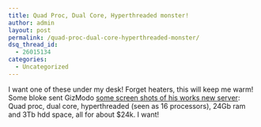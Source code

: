 ```yaml
---
title: Quad Proc, Dual Core, Hyperthreaded monster!
author: admin
layout: post
permalink: /quad-proc-dual-core-hyperthreaded-monster/
dsq_thread_id:
  - 26015134
categories:
  - Uncategorized
---
```

I want one of these under my desk! Forget heaters, this will keep me warm! Some bloke sent GizModo [some screen shots of his works new server][1]: Quad proc, dual core, hyperthreaded (seen as 16 processors), 24Gb ram and 3Tb hdd space, all for about $24k. I want!

 [1]: http://gizmodo.com/gadgets/gadgets/mad-hatters-quad-core-2-duo-server-goes-sixteen-ways-198190.php